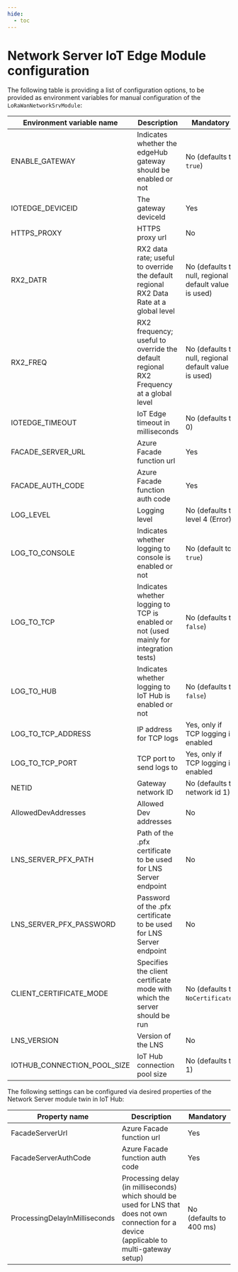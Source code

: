 ```yaml
---
hide:
  - toc
---
```


# Network Server IoT Edge Module configuration

The following table is providing a list of configuration options, to be provided as environment variables for manual configuration of the `LoRaWanNetworkSrvModule`:

| Environment variable name   | Description                                                                            | Mandatory                           |
| --------------------------- | -------------------------------------------------------------------------------------- | ----------------------------------- |
| ENABLE_GATEWAY              | Indicates whether the edgeHub gateway should be enabled or not                         | No (defaults to `true`)             |
| IOTEDGE_DEVICEID            | The gateway deviceId                                                                   | Yes                                 |
| HTTPS_PROXY                 | HTTPS proxy url                                                                        | No                                  |
| RX2_DATR                    | RX2 data rate; useful to override the default regional RX2 Data Rate at a global level | No (defaults to null, regional default value is used) |
| RX2_FREQ                    | RX2 frequency; useful to override the default regional RX2 Frequency at a global level | No (defaults to null, regional default value is used) |
| IOTEDGE_TIMEOUT             | IoT Edge timeout in milliseconds                                                       | No (defaults to 0)                  |
| FACADE_SERVER_URL           | Azure Facade function url                                                              | Yes                                 |
| FACADE_AUTH_CODE            | Azure Facade function auth code                                                        | Yes                                 |
| LOG_LEVEL                   | Logging level                                                                          | No (defaults to level 4 (Error)     |
| LOG_TO_CONSOLE              | Indicates whether logging to console is enabled or not                                 | No (default to `true`)              |
| LOG_TO_TCP                  | Indicates whether logging to TCP is enabled or not (used mainly for integration tests) | No (defaults to `false`)            |
| LOG_TO_HUB                  | Indicates whether logging to IoT Hub is enabled or not                                 | No (defaults to `false`)            |
| LOG_TO_TCP_ADDRESS          | IP address for TCP logs                                                                | Yes, only if TCP logging is enabled |
| LOG_TO_TCP_PORT             | TCP port to send logs to                                                               | Yes, only if TCP logging is enabled |
| NETID                       | Gateway network ID                                                                     | No (defaults to network id 1)       |
| AllowedDevAddresses         | Allowed Dev addresses                                                                  | No                                  |
| LNS_SERVER_PFX_PATH         | Path of the .pfx certificate to be used for LNS Server endpoint                        | No                                  |
| LNS_SERVER_PFX_PASSWORD     | Password of the .pfx certificate to be used for LNS Server endpoint                    | No                                  |
| CLIENT_CERTIFICATE_MODE     | Specifies the client certificate mode with which the server should be run              | No (defaults to `NoCertificate`)    |
| LNS_VERSION                 | Version of the LNS                                                                     | No                                  |
| IOTHUB_CONNECTION_POOL_SIZE | IoT Hub connection pool size                                                           | No (defaults to 1)                  |

The following settings can be configured via desired properties of the Network Server module twin in IoT Hub:

| Property name                 | Description                                                                                                                                   | Mandatory               |
| ----------------------------- | --------------------------------------------------------------------------------------------------------------------------------------------- | ----------------------- |
| FacadeServerUrl               | Azure Facade function url                                                                                                                     | Yes                     |
| FacadeServerAuthCode          | Azure Facade function auth code                                                                                                               | Yes                     |
| ProcessingDelayInMilliseconds | Processing delay (in milliseconds) which should be used for LNS that does not own connection for a device (applicable to multi-gateway setup) | No (defaults to 400 ms) |
